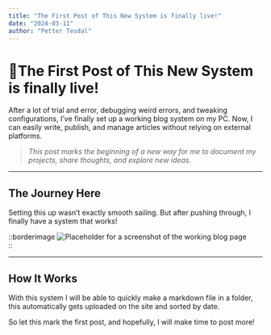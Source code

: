 ```yaml
---
title: "The First Post of This New System is finally live!"
date: "2024-03-11"
author: "Petter Tesdal"
---
```



# 🎉The First Post of This New System is finally live!

After a lot of trial and error, debugging weird errors, and tweaking configurations, I’ve finally set up a working blog system on my PC. Now, I can easily write, publish, and manage articles without relying on external platforms.  

<!--more-->
> _This post marks the beginning of a new way for me to document my projects, share thoughts, and explore new ideas._  

---

## The Journey Here  
Setting this up wasn’t exactly smooth sailing. But after pushing through, I finally have a system that works!  

::borderimage
![Placeholder for a screenshot of the working blog page](/articles/blog-screenshot.png)  
::

---

## How It Works  
With this system I will be able to quickly make a markdown file in a folder, this automatically gets uploaded on the site and sorted by date.

So let this mark the first post, and hopefully, I will make time to post more!
